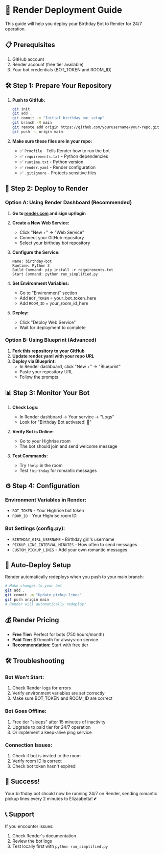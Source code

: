 # 🚀 Render Deployment Guide

This guide will help you deploy your Birthday Bot to Render for 24/7 operation.

## 📋 Prerequisites

1. GitHub account
2. Render account (free tier available)
3. Your bot credentials (BOT_TOKEN and ROOM_ID)

## 🛠️ Step 1: Prepare Your Repository

1. **Push to GitHub:**

   ```bash
   git init
   git add .
   git commit -m "Initial birthday bot setup"
   git branch -M main
   git remote add origin https://github.com/yourusername/your-repo.git
   git push -u origin main
   ```

2. **Make sure these files are in your repo:**
   - ✅ `Procfile` - Tells Render how to run the bot
   - ✅ `requirements.txt` - Python dependencies
   - ✅ `runtime.txt` - Python version
   - ✅ `render.yaml` - Render configuration
   - ✅ `.gitignore` - Protects sensitive files

## 🔧 Step 2: Deploy to Render

### Option A: Using Render Dashboard (Recommended)

1. **Go to [render.com](https://render.com) and sign up/login**

2. **Create a New Web Service:**

   - Click "New +" → "Web Service"
   - Connect your GitHub repository
   - Select your birthday bot repository

3. **Configure the Service:**

   ```
   Name: birthday-bot
   Runtime: Python 3
   Build Command: pip install -r requirements.txt
   Start Command: python run_simplified.py
   ```

4. **Set Environment Variables:**

   - Go to "Environment" section
   - Add `BOT_TOKEN` = your_bot_token_here
   - Add `ROOM_ID` = your_room_id_here

5. **Deploy:**
   - Click "Deploy Web Service"
   - Wait for deployment to complete

### Option B: Using Blueprint (Advanced)

1. **Fork this repository to your GitHub**
2. **Update render.yaml with your repo URL**
3. **Deploy via Blueprint:**
   - In Render dashboard, click "New +" → "Blueprint"
   - Paste your repository URL
   - Follow the prompts

## 📊 Step 3: Monitor Your Bot

1. **Check Logs:**

   - In Render dashboard → Your service → "Logs"
   - Look for "Birthday Bot activated! 🎉"

2. **Verify Bot is Online:**

   - Go to your Highrise room
   - The bot should join and send welcome message

3. **Test Commands:**
   - Try `!help` in the room
   - Test `!birthday` for romantic messages

## ⚙️ Step 4: Configuration

### Environment Variables in Render:

- `BOT_TOKEN` - Your Highrise bot token
- `ROOM_ID` - Your Highrise room ID

### Bot Settings (config.py):

- `BIRTHDAY_GIRL_USERNAME` - Birthday girl's username
- `PICKUP_LINE_INTERVAL_MINUTES` - How often to send messages
- `CUSTOM_PICKUP_LINES` - Add your own romantic messages

## 🔄 Auto-Deploy Setup

Render automatically redeploys when you push to your main branch:

```bash
# Make changes to your bot
git add .
git commit -m "Update pickup lines"
git push origin main
# Render will automatically redeploy!
```

## 💰 Render Pricing

- **Free Tier:** Perfect for bots (750 hours/month)
- **Paid Tier:** $7/month for always-on service
- **Recommendation:** Start with free tier

## 🛠️ Troubleshooting

### Bot Won't Start:

1. Check Render logs for errors
2. Verify environment variables are set correctly
3. Make sure BOT_TOKEN and ROOM_ID are correct

### Bot Goes Offline:

1. Free tier "sleeps" after 15 minutes of inactivity
2. Upgrade to paid tier for 24/7 operation
3. Or implement a keep-alive ping service

### Connection Issues:

1. Check if bot is invited to the room
2. Verify room ID is correct
3. Check bot token hasn't expired

## 🎉 Success!

Your birthday bot should now be running 24/7 on Render, sending romantic pickup lines every 2 minutes to Elizaabetta! 💕

## 📞 Support

If you encounter issues:

1. Check Render's documentation
2. Review the bot logs
3. Test locally first with `python run_simplified.py`
